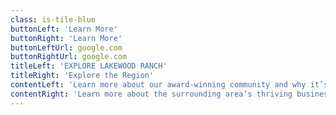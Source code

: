 ```yaml
---
class: is-tile-blue
buttonLeft: 'Learn More'
buttonRight: 'Learn More'
buttonLeftUrl: google.com
buttonRightUrl: google.com
titleLeft: 'EXPLORE LAKEWOOD RANCH'
titleRight: 'Explore the Region'
contentLeft: 'Learn more about our award-winning community and why it’s the perfect place for your business to call home.'
contentRight: 'Learn more about the surrounding area’s thriving business centers and valuable resources.'
---
```


